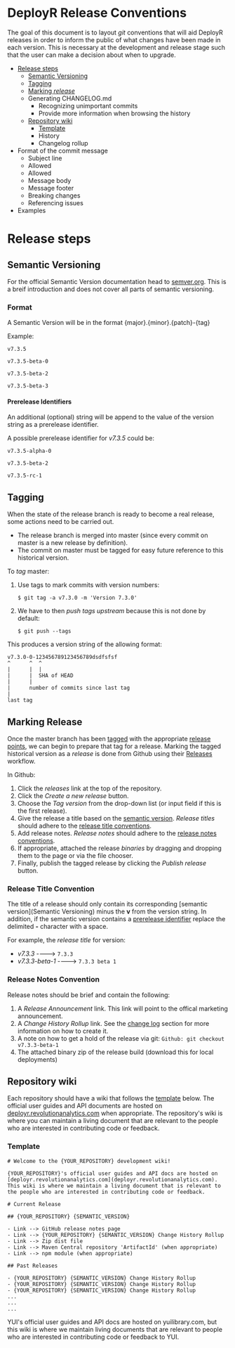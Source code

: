 DeployR Release Conventions
===========================

The goal of this document is to layout _git_ conventions that will aid DeployR releases in order to inform the public of what changes have been made in each version. This is necessary at the development and release stage such that the user can make a decision about when to upgrade. 

- [Release steps](#user-content-release-steps)
  - [Semantic Versioning](#user-content-semantic-versioning)
  - [Tagging](#user-content-tagging)
  - [Marking _release_](#user-content-marking_release)
  - Generating CHANGELOG.md
    - Recognizing unimportant commits
    - Provide more information when browsing the history
  - [Repository wiki](#user-repository-wiki)
    - [Template](#user-template)
    - History
    - Changelog rollup
- Format of the commit message
  - Subject line
  - Allowed <type>
  - Allowed <scope>
  - Message body
  - Message footer
  - Breaking changes
  - Referencing issues
- Examples

# Release steps

## Semantic Versioning

For the official Semantic Version documentation head to [semver.org](http://semver.org/). This is a breif introduction and does not cover all parts of semantic versioning.

### Format

A Semantic Version will be in the format {major}.{minor}.{patch}-{tag}

Example:
 
  `v7.3.5`

  `v7.3.5-beta-0`

  `v7.3.5-beta-2`

  `v7.3.5-beta-3`

#### Prerelease Identifiers

An additional (optional) string will be append to the value of the version string as a prerelease identifier.

A possible prerelease identifier for _v7.3.5_ could be: 

  `v7.3.5-alpha-0`
  
  `v7.3.5-beta-2`

  `v7.3.5-rc-1`

## Tagging

When the state of the release branch is ready to become a real release, some actions need to be carried out. 

- The release branch is merged into master (since every commit on master is a new release by definition). 
- The commit on master must be tagged for easy future reference to this historical version. 

To _tag_ master:

1. Use tags to mark commits with version numbers:

   ```
   $ git tag -a v7.3.0 -m 'Version 7.3.0'
   ```

2. We have to then _push tags upstream_ because this is not done by default:

   ```
   $ git push --tags
   ```

This produces a version string of the allowing format: 

```
v7.3.0-0-123456789123456789dsdfsfsf
^      ^  ^
|      |  |
|      |  SHA of HEAD
|      |
|      number of commits since last tag
|
last tag
```

## Marking Release

Once the master branch has been [tagged](#tagging) with the appropriate [release points](#semantic-versioning), we can begin to prepare that tag for a release. Marking the tagged historical version as a _release_ is done from Github using their [Releases](https://github.com/blog/1547-release-your-software) workflow.

In Github:

1. Click the _releases_ link at the top of the repository.
2. Click the _Create a new release_ button.
3. Choose the _Tag version_ from the drop-down list (or input field if this is the first release).
4. Give the release a title based on the [semantic version](#semantic-versioning). _Release titles_ should adhere to the [release title conventions](#release-title-convention).
5. Add release notes. _Release notes_ should adhere to the [release notes conventions](#release-notes-convention).
6. If appropriate, attached the release _binaries_ by dragging and dropping them to the page or via the file chooser.
7. Finally, publish the tagged release by clicking the _Publish release_ button.

### Release Title Convention

The title of a release should only contain its corresponding [semantic version](Semantic Versioning) minus the **v** from the version string. In addition, if the semantic version contains a [prerelease identifier](#prerelease-identifiers) replace the delimited **-** character with a space.

For example, the _release title_ for version:

- _v7.3.3_  ----> `7.3.3`
- _v7.3.3-beta-1_  ----> `7.3.3 beta 1`

### Release Notes Convention

Release notes should be brief and contain the following:

1. A _Release Announcement_ link. This link will point to the offical marketing announcement.
2. A _Change History Rollup_ link. See the [change log](#change-log) section for more information on how to create it.
3. A note on how to get a hold of the release via git:
  `Github: git checkout v7.3.3-beta-1`
4. The attached binary zip of the release build (download this for local deployments)

## Repository wiki

Each repository should have a wiki that follows the [template](#template) below. The official user guides and API documents are hosted on [deployr.revolutionanalytics.com](deployr.revolutionanalytics.com) when appropriate. The repository's wiki is where you can maintain a living document that are relevant to the people who are interested in contributing code or feedback.

### Template

```
# Welcome to the {YOUR_REPOSITORY} development wiki!

{YOUR_REPOSITORY}'s official user guides and API docs are hosted on [deployr.revolutionanalytics.com](deployr.revolutionanalytics.com). This wiki is where we maintain a living document that is relevant to the people who are interested in contributing code or feedback.

# Current Release

## {YOUR_REPOSITORY} {SEMANTIC_VERSION}

- Link --> GitHub release notes page
- Link --> {YOUR_REPOSITORY} {SEMANTIC_VERSION} Change History Rollup
- Link --> Zip dist file
- Link --> Maven Central repository 'ArtifactId' (when appropriate)
- Link --> npm module (when appropriate)

## Past Releases

- {YOUR_REPOSITORY} {SEMANTIC_VERSION} Change History Rollup
- {YOUR_REPOSITORY} {SEMANTIC_VERSION} Change History Rollup
- {YOUR_REPOSITORY} {SEMANTIC_VERSION} Change History Rollup
...
...
...

```

YUI's official user guides and API docs are hosted on yuilibrary.com, but this wiki is where we maintain living documents that are relevant to people who are interested in contributing code or feedback to YUI.




